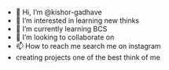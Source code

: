 - 👋 Hi, I’m @kishor-gadhave
- 👀 I’m interested in learning new thinks
- 🌱 I’m currently learning BCS
- 💞️ I’m looking to collaborate on 
- 📫 How to reach me search me on instagram 
- creating projects one of the best think of me

<!---
kishor-gadhave/kishor-gadhave is a ✨ special ✨ repository because its `README.md` (this file) appears on your GitHub profile.
You can click the Preview link to take a look at your changes.
--->

